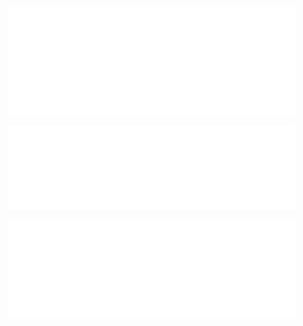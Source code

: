 ![indepth ayalisis](/metrics.plugin.languages.indepth.svg)

![recently used](/metrics.plugin.languages.recent.svg)

![most used details](/metrics.plugin.languages.details.svg)

<!--
![most used](/metrics.plugin.languages.svg)
-->

<!--
## action configuration

https://github.com/lowlighter/metrics/blob/master/.github/readme/partials/documentation/setup/action.md

## plugin configuration

https://github.com/lowlighter/metrics/blob/master/source/plugins/languages/README.md

![Top Langs](https://github-readme-stats.vercel.app/api/top-langs/?username=cgxxv&layout=compact)

**cgxxv/cgxxv** is a ✨ _special_ ✨ repository because its `README.md` (this file) appears on your GitHub profile.

Here are some ideas to get you started:

- 🔭 I’m currently working on ...
- 🌱 I’m currently learning ...
- 👯 I’m looking to collaborate on ...
- 🤔 I’m looking for help with ...
- 💬 Ask me about ...
- 📫 How to reach me: ...
- 😄 Pronouns: ...
- ⚡ Fun fact: ...
-->
